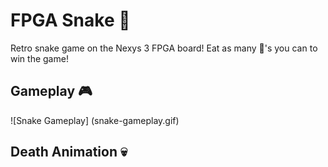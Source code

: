 # FPGA Snake :snake:

Retro snake game on the Nexys 3 FPGA board! Eat as many :apple:'s you can to win the game!

## Gameplay :video_game:

![Snake Gameplay] (snake-gameplay.gif)

## Death Animation :skull:
